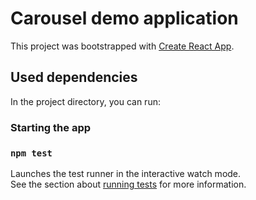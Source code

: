 # Carousel demo application

This project was bootstrapped with [Create React App](https://github.com/facebook/create-react-app).

## Used dependencies

In the project directory, you can run:

### Starting the app


### `npm test`

Launches the test runner in the interactive watch mode.\
See the section about [running tests](https://facebook.github.io/create-react-app/docs/running-tests) for more information.

